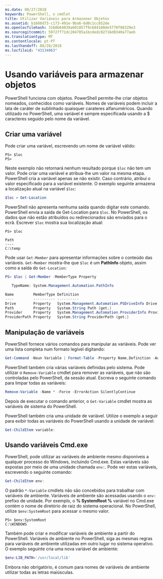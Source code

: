 ```yaml
---
ms.date: 08/27/2018
keywords: PowerShell, o cmdlet
title: Utilizar Variáveis para Armazenar Objetos
ms.assetid: b1688d73-c173-491e-9ba6-6d0c1cc852de
ms.openlocfilehash: 3168b64039a601857f9c684108de5770f88329e3
ms.sourcegitcommit: 59727f71dc204785a1bcdedc02716d8340a77aeb
ms.translationtype: MT
ms.contentlocale: pt-PT
ms.lasthandoff: 08/28/2018
ms.locfileid: "43134063"
---
```

# <a name="using-variables-to-store-objects"></a>Usando variáveis para armazenar objetos

PowerShell funciona com objetos. PowerShell permite-lhe criar objetos nomeados, conhecidos como variáveis.
Nomes de variáveis podem incluir a lata de caráter de sublinhado quaisquer carateres alfanuméricos. Quando utilizado no PowerShell, uma variável é sempre especificada usando a \$ caracteres seguido pelo nome da variável.

## <a name="creating-a-variable"></a>Criar uma variável

Pode criar uma variável, escrevendo um nome de variável válido:

```
PS> $loc
PS>
```

Neste exemplo não retornará nenhum resultado porque `$loc` não tem um valor. Pode criar uma variável e atribua-lhe um valor na mesma etapa. PowerShell cria a variável apenas se não existir.
Caso contrário, atribui o valor especificado para a variável existente. O exemplo seguinte armazena a localização atual na variável `$loc`:

```powershell
$loc = Get-Location
```

PowerShell não apresenta nenhuma saída quando digitar este comando. PowerShell envia a saída de Get-Location para `$loc`. No PowerShell, os dados que não estão atribuídos ou redirecionados são enviados para o ecrã. Escrever `$loc` mostra sua localização atual:

```
PS> $loc

Path
----
C:\temp
```

Pode usar `Get-Member` para apresentar informações sobre o conteúdo das variáveis. `Get-Member` mostra-lhe que `$loc` é um **PathInfo** objeto, assim como a saída do `Get-Location`:

```powershell
PS> $loc | Get-Member -MemberType Property

   TypeName: System.Management.Automation.PathInfo

Name         MemberType Definition
----         ---------- ----------
Drive        Property   System.Management.Automation.PSDriveInfo Drive {get;}
Path         Property   System.String Path {get;}
Provider     Property   System.Management.Automation.ProviderInfo Provider {...
ProviderPath Property   System.String ProviderPath {get;}
```

## <a name="manipulating-variables"></a>Manipulação de variáveis

PowerShell fornece vários comandos para manipular as variáveis. Pode ver uma lista completa num formato legível digitando:

```powershell
Get-Command -Noun Variable | Format-Table -Property Name,Definition -AutoSize -Wrap
```

PowerShell também cria várias variáveis definidas pelo sistema. Pode utilizar o `Remove-Variable` cmdlet para remover as variáveis, que não são controladas pelo PowerShell, da sessão atual. Escreva o seguinte comando para limpar todas as variáveis:

```powershell
Remove-Variable -Name * -Force -ErrorAction SilentlyContinue
```

Depois de executar o comando anterior, o `Get-Variable` cmdlet mostra as variáveis de sistema do PowerShell.

PowerShell também cria uma unidade de variável. Utilize o exemplo a seguir para exibir todas as variáveis do PowerShell usando a unidade de variável:

```powershell
Get-ChildItem variable:
```

## <a name="using-cmdexe-variables"></a>Usando variáveis Cmd.exe

PowerShell, pode utilizar as variáveis de ambiente mesmo disponíveis a qualquer processo do Windows, incluindo Cmd.exe. Estas variáveis são expostas por meio de uma unidade chamada `env:`. Pode ver estas variáveis, escrevendo o seguinte comando:

```powershell
Get-ChildItem env:
```

O padrão `*-Variable` cmdlets não são concebidos para trabalhar com variáveis de ambiente. Variáveis de ambiente são acessadas usando o `env:` prefixo de unidade. Por exemplo, o **% SystemRoot %** variável no Cmd.exe contém o nome de diretório de raiz do sistema operacional. No PowerShell, utilize `$env:SystemRoot` para acessar o mesmo valor.

```
PS> $env:SystemRoot
C:\WINDOWS
```

Também pode criar e modificar variáveis de ambiente a partir do PowerShell. Variáveis de ambiente no PowerShell, siga as mesmas regras para variáveis de ambiente utilizadas em outro lugar no sistema operativo. O exemplo seguinte cria uma nova variável de ambiente:

```powershell
$env:LIB_PATH='/usr/local/lib'
```

Embora não obrigatório, é comum para nomes de variáveis de ambiente utilizar todas as letras maiúsculas.